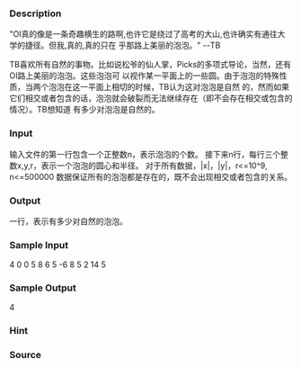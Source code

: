
### Description
"OI真的像是一条奇趣横生的路啊,也许它是绕过了高考的大山,也许确实有通往大学的捷径。但我,真的,真的只在
乎那路上美丽的泡泡。"
--TB

TB喜欢所有自然的事物。比如说松爷的仙人掌，Picks的多项式导论，当然，还有OI路上美丽的泡泡。这些泡泡可
以视作某一平面上的一些圆。由于泡泡的特殊性质，当两个泡泡在这一平面上相切的时候，TB认为这对泡泡是自然
的，然而如果它们相交或者包含的话，泡泡就会破裂而无法继续存在（即不会存在相交或包含的情况）。TB想知道
有多少对泡泡是自然的。
### Input
输入文件的第一行包含一个正整数n，表示泡泡的个数。
接下来n行，每行三个整数x,y,r，表示一个泡泡的圆心和半径。
对于所有数据，|x|，|y|，r<=10^9, n<=500000
数据保证所有的泡泡都是存在的，既不会出现相交或者包含的关系。
### Output
一行，表示有多少对自然的泡泡。
### Sample Input
4
0 0 5
8 6 5
-6 8 5
2 14 5

### Sample Output
4
### Hint

### Source
